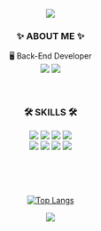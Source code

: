 <p align="center">
  <img src="https://capsule-render.vercel.app/api?type=Waving&color=gradient&customColorList=18&height=280&section=header&text=SoonjuSun&fontColor=ffffff&fontSize=90&fontAlignY=40" />
</p>

<div align="center">
  
  
### ✨ ABOUT ME ✨
🖥 Back-End Developer 
  <br>
<img src="https://img.shields.io/badge/Notion-000000?style=flat&logo=Notion&logoColor=white" />
<a href="https://po-dadak.tistory.com/"> 
  <img src="https://img.shields.io/badge/Tistory-e74f05?style=flat&logoColor=white" />
</a>
<br><Br><br>
  
### 🛠 SKILLS 🛠
<img src="https://img.shields.io/badge/HTML5-E34F26?style=flat&logo=HTML5&logoColor=white" />
<img src="https://img.shields.io/badge/CSS3-1572B6?style=flat&logo=CSS3&logoColor=white" />
<img src="https://img.shields.io/badge/JavaScript-F7DF1E?style=flat&logo=JavaScript&logoColor=white" />
  <img src="https://img.shields.io/badge/jQuery-0769AD?style=flat&logo=jQuery&logoColor=white" />
    <br>
<img src="https://img.shields.io/badge/Oracle-F80000?style=flat&logo=Oracle&logoColor=white" />
<img src="https://img.shields.io/badge/MySQL-4479A1?style=flat&logo=MySQL&logoColor=white" />
<img src="https://img.shields.io/badge/Java-007396?style=flat&logo=Java&logoColor=white" />
<img src="https://img.shields.io/badge/Spring-6DB33F?style=flat&logo=Spring&logoColor=white" />

<br><br><br>

[![Top Langs](https://github-readme-stats.vercel.app/api/top-langs/?username=dev-ssj&layout=compact)](https://github.com/dev-ssj/github-readme-stats)

</div>
  
<p align="center">
  <img src="https://capsule-render.vercel.app/api?type=Waving&color=c9c9ca&height=140&section=footer&fontColor=ffffff&fontSize=90&fontAlignY=40" />
</p>
  
